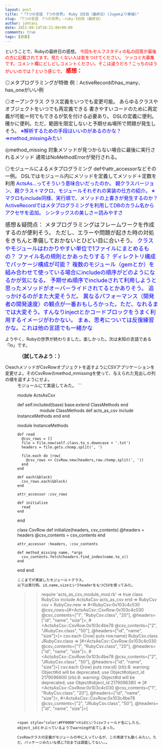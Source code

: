 ```yaml
---
layout: post
title: "「7つの言語　7つの世界」 Ruby 3日目（最終日）(Jugemより移植)"
slug: 「7つの言語　7つの世界」-ruby-3日目（最終日）
author: johtani
date: 2011-09-14T18:21:00+09:00
comments: true
tags: [読書]
---
```

ということで、Rubyの最終日の感想。
<span style="color:#FF0000">今回もセルフスタディの私の回答が最後の方に記載されてます。見たくない人は気をつけてください。
ツッコミ大募集です。コメント欄にどしどしコメントください。そこは違うだろ？こっちのほうがいいのでは？という感じで。
**<span style="font-size:large;">感想：**

<span style="font-size:medium;">◎メタプログラミングが特徴
例：ActiveRecordのhas_many、has_oneがいい例

<span style="font-size:medium;">◎オープンクラス
クラス定義をいつでも変更可能。
あらゆるクラスやオブジェクトをいつでも再定義できる
書きやすいコードのために再定義が可能＝何でもできるが気を付ける必要あり。
DSLの定義に便利。
確かに便利。ただ、範囲を限定しないと予期せぬ場所で問題が発生しそう。
<span style="color:#0000FF">※解析するための手段はいいのがあるのかな？=>method_missingみたい

<span style="font-size:medium;">◎method_missing
対象メソッドが見つからない場合に最後に実行されるメソッド
通常はNoMethodErrorが発行される。

<span style="font-size:medium;">◎モジュールによるメタプログラミング
defやattr_accessorなどその一例。
DSLではモジュール内にメソッドを定義してメソッド＋定数を利用
<span style="color:#0000FF">ActsAs...ってそういう意味合いだったのか。
親クラスバージョン、親クラス＋マクロ、モジュールそれぞれの実装の仕方の紹介。
<span style="color:#0000FF">※マクロもinclude同様、実行順で、メソッドの上書きが発生するのか？
ActiveRecordではメタプログラミングを利用してDBのカラム名からアクセサを追加。
シンタックスの美しさ＝読みやすさ


<span style="font-size:large;">感想＆疑問点：
メタプログラミングはフレームワークを作成するのが便利そう。
ただし、エラーや問題が起きた時の対処をきちんと準備しておかないとひどい目に合いそう。
<span style="color:#0000FF">クラスやモジュールはわかりやすい単位で1ファイルにまとめるもの？
<span style="color:#0000FF">ファイル名の規則とかあったりする？
<span style="color:#0000FF">ディレクトリ構成でパッケージ構成が可能？
<span style="color:#0000FF">複数のモジュール（gemとか）を組み合わせて使っている場合にincludeの順序がどのようになるかが気になる。
予期せぬ順序でincludeされて利用しようと思ったメソッドがオーバーライドされてるとかありそう。
追っかけるのがまた大変そうだ。
異なるパフォーマンス（開発者の開発速度）の観点が一番おもしろかった。ただ、なれるまでは大変そう。すんなりinjectとかコードブロックをうまく利用するイメージがわかない。
まぁ、思考については反復練習かな。これは他の言語でも一緒かな

ようやく、Rubyの世界が終わりました。楽しかった。次は未知の言語である「Io」です。

　　　
**<span style="font-size:medium;">（試してみよう：）**
<dl>
<dt>○eachメソッドがCsvRowオブジェクトを返すようにCSVアプリケーションを変更せよ。そのCsvRowのmethod_mmissingを使って、与えられた見出しの列の値を返すようにせよ。</dt>
<dd>
モジュールにて実装してみた。
```

module ActsAsCsv

  def self.included(base)
    base.extend ClassMethods
  end
　　　　　
  module ClassMethods
    def acts_as_csv
      include InstanceMethods
    end
  end

  module InstanceMethods

    def read
      @csv_rows = []
      file = File.new(self.class.to_s.downcase + '.txt')
      headers = file.gets.chomp.split(', ')

      file.each do |row|
        @csv_rows << CsvRow.new(headers,row.chomp.split(', '))
      end
    end

    def each(&block)
      csv_rows.each(&block)
    end

    attr_accessor :csv_rows

    def initialize
      read
    end
  end

  class CsvRow
    def initialize(headers, csv_contents)
      @headers = headers
      @csv_contents = csv_contents
    end

    attr_accessor :headers, :csv_contents

    def method_missing name, *args
      csv_contents.fetch(headers.find_index(name.to_s))
    end

  end
end
```
ここまでが実装したモジュール＋クラス。
以下は実行例。id,name,sizeというheaderをもつCSVを使ってみた。

```

>> require 'acts_as_csv_module_mod.rb'
=> true
>> class RubyCsv
>>   include ActsAsCsv
>>   acts_as_csv
>> end
=> RubyCsv
>> csv = RubyCsv.new
=> #<RubyCsv:0x103c4c530 @csv_rows=[#<ActsAsCsv::CsvRow:0x103c4c030 @csv_contents=["1", "RubyCsv.class", "20"], @headers=["id", "name", "size"]>, #<ActsAsCsv::CsvRow:0x103c4be78 @csv_contents=["2", "JRubyCsv.class", "50"], @headers=["id", "name", "size"]>]>
>> csv.each {|row| puts row.name}
RubyCsv.class
JRubyCsv.class
=> [#<ActsAsCsv::CsvRow:0x103c4c030 @csv_contents=["1", "RubyCsv.class", "20"], @headers=["id", "name", "size"]>, #<ActsAsCsv::CsvRow:0x103c4be78 @csv_contents=["2", "JRubyCsv.class", "50"], @headers=["id", "name", "size"]>]
>> csv.each {|row| puts row.id}
(irb):8: warning: Object#id will be deprecated; use Object#object_id
2179096600
(irb):8: warning: Object#id will be deprecated; use Object#object_id
2179096380
=> [#<ActsAsCsv::CsvRow:0x103c4c030 @csv_contents=["1", "RubyCsv.class", "20"], @headers=["id", "name", "size"]>, #<ActsAsCsv::CsvRow:0x103c4be78 @csv_contents=["2", "JRubyCsv.class", "50"], @headers=["id", "name", "size"]>]
```

<span style="color:#FF0000">※idというcsvフィールド名にしたら、object_idとかぶっているようでwarningが出てしまった。

CsvRowクラスの定義がモジュールの中に入っているが、この実装でも動くみたい。ただ、パッケージみたいな感じ7日までは調査してない。。。

